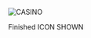 ![CASINO](https://github.com/user-attachments/assets/0f25d4c8-2713-4b8e-b4ec-5e673335d872)

Finished ICON SHOWN
